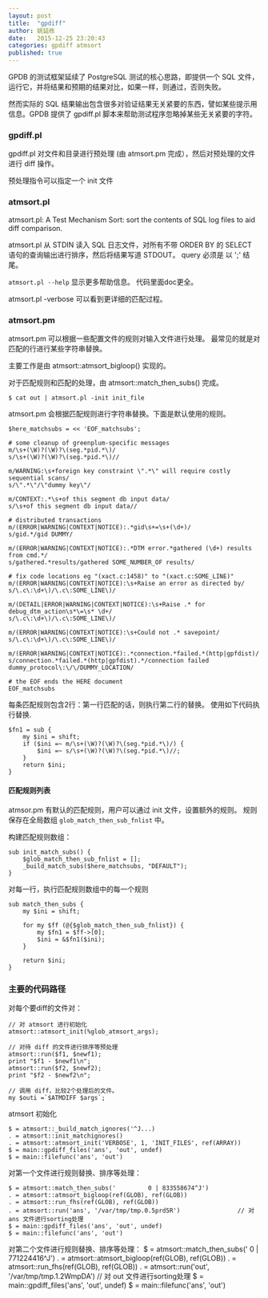 ```yaml
---
layout: post
title:  "gpdiff"
author: 姚延栋
date:   2015-12-25 23:20:43
categories: gpdiff atmsort
published: true
---
```


GPDB 的测试框架延续了 PostgreSQL 测试的核心思路，即提供一个 SQL 文件，运行它，并将结果和预期的结果对比，如果一样，则通过，否则失败。

然而实际的 SQL 结果输出包含很多对验证结果无关紧要的东西，譬如某些提示用信息。GPDB 提供了 gpdiff.pl 脚本来帮助测试程序忽略掉某些无关紧要的字符。


### gpdiff.pl

gpdiff.pl 对文件和目录进行预处理 (由 atmsort.pm 完成），然后对预处理的文件进行 diff 操作。

预处理指令可以指定一个 init 文件


### atmsort.pl

atmsort.pl: A Test Mechanism Sort: sort the contents of SQL log files to aid diff comparison.

atmsort.pl 从 STDIN 读入 SQL 日志文件，对所有不带 ORDER BY 的 SELECT 语句的查询输出进行排序，然后将结果写道 STDOUT。 query 必须是
以 ';' 结尾。

`atmsort.pl --help` 显示更多帮助信息。 代码里面doc更全。

atmsort.pl -verbose 可以看到更详细的匹配过程。

### atmsort.pm

atmsort.pm 可以根据一些配置文件的规则对输入文件进行处理。 最常见的就是对匹配的行进行某些字符串替换。

主要工作是由 atmsort::atmsort_bigloop() 实现的。

对于匹配规则和匹配的处理，由 atmsort::match_then_subs() 完成。


    $ cat out | atmsort.pl -init init_file

atmsort.pm 会根据匹配规则进行字符串替换。下面是默认使用的规则。

    $here_matchsubs = << 'EOF_matchsubs';

    # some cleanup of greenplum-specific messages
    m/\s+(\W)?(\W)?\(seg.*pid.*\)/
    s/\s+(\W)?(\W)?\(seg.*pid.*\)//

    m/WARNING:\s+foreign key constraint \".*\" will require costly sequential scans/
    s/\".*\"/\"dummy key\"/

    m/CONTEXT:.*\s+of this segment db input data/
    s/\s+of this segment db input data//

    # distributed transactions
    m/(ERROR|WARNING|CONTEXT|NOTICE):.*gid\s+=\s+(\d+)/
    s/gid.*/gid DUMMY/

    m/(ERROR|WARNING|CONTEXT|NOTICE):.*DTM error.*gathered (\d+) results from cmd.*/
    s/gathered.*results/gathered SOME_NUMBER_OF results/

    # fix code locations eg "(xact.c:1458)" to "(xact.c:SOME_LINE)"
    m/(ERROR|WARNING|CONTEXT|NOTICE):\s+Raise an error as directed by/
    s/\.c\:\d+\)/\.c\:SOME_LINE\)/

    m/(DETAIL|ERROR|WARNING|CONTEXT|NOTICE):\s+Raise .* for debug_dtm_action\s*\=\s* \d+/
    s/\.c\:\d+\)/\.c\:SOME_LINE\)/

    m/(ERROR|WARNING|CONTEXT|NOTICE):\s+Could not .* savepoint/
    s/\.c\:\d+\)/\.c\:SOME_LINE\)/

    m/(ERROR|WARNING|CONTEXT|NOTICE):.*connection.*failed.*(http|gpfdist)/
    s/connection.*failed.*(http|gpfdist).*/connection failed dummy_protocol\:\/\/DUMMY_LOCATION/

    # the EOF ends the HERE document
    EOF_matchsubs


每条匹配规则包含2行：第一行匹配的话，则执行第二行的替换。 使用如下代码执行替换.

    $fn1 = sub {
        my $ini = shift;
        if ($ini =~ m/\s+(\W)?(\W)?\(seg.*pid.*\)/) {
            $ini =~ s/\s+(\W)?(\W)?\(seg.*pid.*\)//;
        }
        return $ini;
    }

#### 匹配规则列表

atmsor.pm 有默认的匹配规则，用户可以通过 init 文件，设置额外的规则。 规则保存在全局数组 `glob_match_then_sub_fnlist` 中。


构建匹配规则数组：

    sub init_match_subs() {
        $glob_match_then_sub_fnlist = [];
        _build_match_subs($here_matchsubs, "DEFAULT");
    }

对每一行，执行匹配规则数组中的每一个规则

    sub match_then_subs {
        my $ini = shift;

        for my $ff (@{$glob_match_then_sub_fnlist}) {
            my $fn1 = $ff->[0];
            $ini = &$fn1($ini);
        }

        return $ini;
    }

### 主要的代码路径


对每个要diff的文件对：

    // 对 atmsort 进行初始化
    atmsort::atmsort_init(%glob_atmsort_args);

    // 对待 diff 的文件进行排序等预处理
    atmsort::run($f1, $newf1);
    print "$f1 - $newf1\n";
    atmsort::run($f2, $newf2);
    print "$f2 - $newf2\n";

    // 调用 diff，比较2个处理后的文件。
    my $outi =`$ATMDIFF $args`;


atmsort 初始化

    $ = atmsort::_build_match_ignores('^J...)
    . = atmsort::init_matchignores()
    . = atmsort::atmsort_init('VERBOSE', 1, 'INIT_FILES', ref(ARRAY))
    $ = main::gpdiff_files('ans', 'out', undef)
    $ = main::filefunc('ans', 'out')


对第一个文件进行规则替换、排序等处理：

    $ = atmsort::match_then_subs('         0 | 833558674^J')
    . = atmsort::atmsort_bigloop(ref(GLOB), ref(GLOB))
    . = atmsort::run_fhs(ref(GLOB), ref(GLOB))
    . = atmsort::run('ans', '/var/tmp/tmp.0.5prd5R')                // 对 ans 文件进行sorting处理
    $ = main::gpdiff_files('ans', 'out', undef)
    $ = main::filefunc('ans', 'out')


对第二个文件进行规则替换、排序等处理：
    $ = atmsort::match_then_subs('         0 | 771224416^J')
    . = atmsort::atmsort_bigloop(ref(GLOB), ref(GLOB))
    . = atmsort::run_fhs(ref(GLOB), ref(GLOB))
    . = atmsort::run('out', '/var/tmp/tmp.1.2WmpDA')                // 对 out 文件进行sorting处理
    $ = main::gpdiff_files('ans', 'out', undef)
    $ = main::filefunc('ans', 'out')